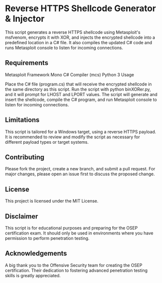 # Reverse HTTPS Shellcode Generator & Injector

This script generates a reverse HTTPS shellcode using Metasploit's msfvenom, encrypts it with XOR, and injects the encrypted shellcode into a predefined location in a C# file. It also compiles the updated C# code and runs Metasploit console to listen for incoming connections.

## Requirements

Metasploit Framework
Mono C# Compiler (mcs)
Python 3
Usage

Place the C# file (program.cs) that will receive the encrypted shellcode in the same directory as this script.
Run the script with python binXORer.py, and it will prompt for LHOST and LPORT values.
The script will generate and insert the shellcode, compile the C# program, and run Metasploit console to listen for incoming connections.
## Limitations

This script is tailored for a Windows target, using a reverse HTTPS payload.
It is recommended to review and modify the script as necessary for different payload types or target systems.
## Contributing

Please fork the project, create a new branch, and submit a pull request. For major changes, please open an issue first to discuss the proposed change.

## License

This project is licensed under the MIT License.

## Disclaimer

This script is for educational purposes and preparing for the OSEP certification exam. It should only be used in environments where you have permission to perform penetration testing.

## Acknowledgements

A big thank you to the Offensive Security team for creating the OSEP certification. Their dedication to fostering advanced penetration testing skills is greatly appreciated.
